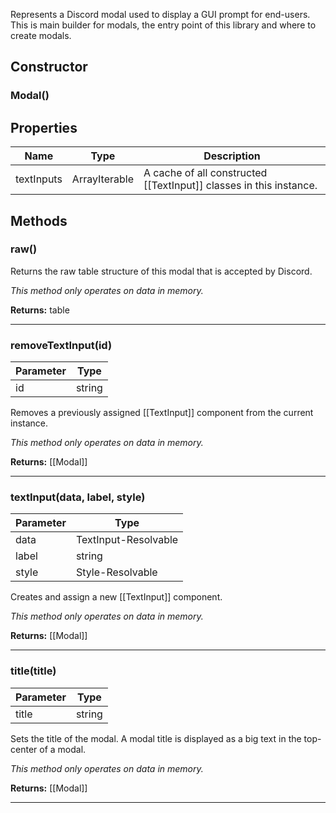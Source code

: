 Represents a Discord modal used to display a GUI prompt for end-users.
This is main builder for modals, the entry point of this library and where to create modals.

## Constructor

### Modal()

## Properties

| Name | Type | Description |
|-|-|-|
| textInputs | ArrayIterable | A cache of all constructed [[TextInput]] classes in this instance. |

## Methods

### raw()

Returns the raw table structure of this modal that is accepted by Discord.

*This method only operates on data in memory.*

**Returns:** table

----

### removeTextInput(id)

| Parameter | Type |
|-|-|
| id | string |

Removes a previously assigned [[TextInput]] component from the current instance.

*This method only operates on data in memory.*

**Returns:** [[Modal]]

----

### textInput(data, label, style)

| Parameter | Type |
|-|-|
| data | TextInput-Resolvable |
| label | string |
| style | Style-Resolvable |

Creates and assign a new [[TextInput]] component.

*This method only operates on data in memory.*

**Returns:** [[Modal]]

----

### title(title)

| Parameter | Type |
|-|-|
| title | string |

Sets the title of the modal. A modal title is displayed as a big text in the top-center of a modal.

*This method only operates on data in memory.*

**Returns:** [[Modal]]

----

